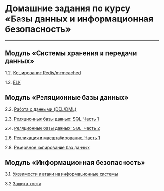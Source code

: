 # Домашние задания по курсу «Базы данных и информационная безопасность»

---

## Модуль «Системы хранения и передачи данных»

 1.2. [Кеширование Redis/memcached](https://github.com/AstaKrom/sdb-homeworks/blob/main/1-2.md)
 
 1.3. [ELK](https://github.com/AstaKrom/sdb-homeworks/blob/main/1.3.md)
 

## Модуль «Реляционные базы данных»
2.2. [Работа с данными (DDL/DML)](https://github.com/AstaKrom/sdb-homeworks/blob/main/2-2.md)

2.3. [Реляционные базы данных: SQL. Часть 1](https://github.com/AstaKrom/sdb-homeworks/blob/main/2.3.md)

2.4. [Реляционные базы данных: SQL. Часть 2](https://github.com/AstaKrom/sdb-homeworks/blob/main/2.4.md)

2.6. [Репликация и масштабирование. Часть 1](https://github.com/AstaKrom/sdb-homeworks/blob/main/2-6.md)

2.8. [Резервное копирование баз данных](https://github.com/AstaKrom/sdb-homeworks/blob/main/2.8.md)

## Модуль «Информационная безопасность»

3.1. [Уязвимости и атаки на информационные системы](https://github.com/AstaKrom/sdb-homeworks/blob/main/3.1.md)

3.2 [Защита хоста](https://github.com/AstaKrom/sdb-homeworks/blob/main/3.2.md)
